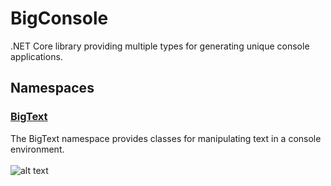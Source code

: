 # BigConsole
.NET Core library providing multiple types for generating unique console applications.

## Namespaces
[comment]: # (include a folder for each namespace in the doc and link to each instead)
### <a href="https://github.com/redrithm/BigConsole/blob/master/documentation/BigText.md#bigtext-class">BigText</a>
The BigText namespace provides classes for manipulating text in a console environment.
<br/><br/>
![alt text](https://github.com/redrithm/BigConsole/blob/master/media/gifs/bigtext.gif)
